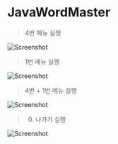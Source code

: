 # JavaWordMaster
> 4번 메뉴 실행

![Screenshot](https://github.com/jinseokim-hgu/JavaWordMaster/blob/main/Screenshots/4operation.png)

> 1번 메뉴 실행

![Screenshot](https://github.com/jinseokim-hgu/JavaWordMaster/blob/main/Screenshots/1operation.png)

> 4번 + 1번 메뉴 실행

![Screenshot](https://github.com/jinseokim-hgu/JavaWordMaster/blob/main/Screenshots/4+1operation.png)

> 0. 나가기 실행

![Screenshot](https://github.com/jinseokim-hgu/JavaWordMaster/blob/main/Screenshots/0operation.png)
